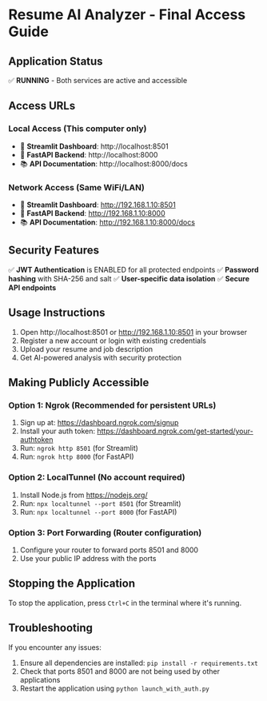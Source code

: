 # Resume AI Analyzer - Final Access Guide

## Application Status
✅ **RUNNING** - Both services are active and accessible

## Access URLs

### Local Access (This computer only)
- 🎨 **Streamlit Dashboard**: http://localhost:8501
- 🚀 **FastAPI Backend**: http://localhost:8000
- 📚 **API Documentation**: http://localhost:8000/docs

### Network Access (Same WiFi/LAN)
- 🎨 **Streamlit Dashboard**: http://192.168.1.10:8501
- 🚀 **FastAPI Backend**: http://192.168.1.10:8000
- 📚 **API Documentation**: http://192.168.1.10:8000/docs

## Security Features
✅ **JWT Authentication** is ENABLED for all protected endpoints
✅ **Password hashing** with SHA-256 and salt
✅ **User-specific data isolation**
✅ **Secure API endpoints**

## Usage Instructions
1. Open http://localhost:8501 or http://192.168.1.10:8501 in your browser
2. Register a new account or login with existing credentials
3. Upload your resume and job description
4. Get AI-powered analysis with security protection

## Making Publicly Accessible

### Option 1: Ngrok (Recommended for persistent URLs)
1. Sign up at: https://dashboard.ngrok.com/signup
2. Install your auth token: https://dashboard.ngrok.com/get-started/your-authtoken
3. Run: `ngrok http 8501` (for Streamlit)
4. Run: `ngrok http 8000` (for FastAPI)

### Option 2: LocalTunnel (No account required)
1. Install Node.js from https://nodejs.org/
2. Run: `npx localtunnel --port 8501` (for Streamlit)
3. Run: `npx localtunnel --port 8000` (for FastAPI)

### Option 3: Port Forwarding (Router configuration)
1. Configure your router to forward ports 8501 and 8000
2. Use your public IP address with the ports

## Stopping the Application
To stop the application, press `Ctrl+C` in the terminal where it's running.

## Troubleshooting
If you encounter any issues:
1. Ensure all dependencies are installed: `pip install -r requirements.txt`
2. Check that ports 8501 and 8000 are not being used by other applications
3. Restart the application using `python launch_with_auth.py`